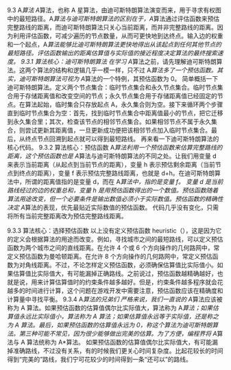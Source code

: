 


9.3 A*算法
A*算法，也称 A 星算法，由迪可斯特朗算法演变而来，用于寻求有权图中的最短路径。A*算法与迪可斯特朗算法的区别在于，A*算法通过评估函数来预估完整路线的距离，而迪可斯特朗算法只关心当前距离，而并非完整路线的距离。因为利用评估函数，可减少遍历的节点数量，从而可更快地到达终点。输入边的权重和一个起点，A*算法能够比迪可斯特朗算法更快地得出从该起点到任何其他节点的最短路径。评估函数输出的距离估算值与实际值的接近程度决定算法的最终搜索速度。
9.3.1 算法核心：迪可斯特朗算法
在学习 A*算法之前，请先理解迪可斯特朗算法。这两个算法的结构和逻辑几乎一模一样，只不过 A*算法多了一个预估函数。其实，迪可斯特朗算法可视为 A*算法的一个特例，其预估函数为 0。
简单概括一下迪可斯特朗算法。定义两个节点集合：临时节点集合和永久节点集合。临时节点集合用于存储距离值和改变空间的节点；永久节点集合用于存储距离值已经固定的节点。在算法起始，临时集合只存放起点 A，永久集合则为空。接下来循环两个步骤直到临时节点集合为空：首先，找到临时节点集合中距离值最小的节点，把它迁移到永久集合里；其次，检查该节点的相邻节点集合。如果相邻节点不属于永久集合，则尝试更新其距离值，一旦更新成功便把该相邻节点加入临时节点集合。最后，从终点节点回溯到起点就可以得到最短路线。
再来看一下迪可斯特朗算法的核心代码。
9.3.2 算法核心：预估函数
A*算法利用一个预估函数来估算完整路线的距离，这个预估函数也是 A*算法与迪可斯特朗算法的不同之处。让我们用变量 d 来表示当前距离（从起点到当前节点的距离），变量 h 表示预估剩余距离（当前节点到终点的距离），变量 f 表示预估完整路线距离，也就是 d+h。在迪可斯特朗算法中，所谓的距离值指的是变量 d，而在 A*算法中，指的是变量 f。
变量 d 是当前路线经过的边的权重总和，变量 h 是用预估函数得出的一个数值。预估函数随着算法用途改变，但一个必要条件是输出数值必须小于实际数值。预估函数的精确性决定 A*算法的表现，优先最贴近实际数值的预估函数。
代码几乎没有变化，只需将所有当前完整距离改为预估完整路线距离。

9.3.3 算法核心：选择预估函数
以上没有定义预估函数 heuristic（），这是因为它的定义会根据算法的用途而改变。例如，寻找城市之间的最短路线，可以定义预估函数为两个城市之间的直线距离。在允许 4 个或 6 个方向操作的几何路网中，常定义预估函数为曼哈顿距离。在允许 8 个方向操作的几何路网中，常定义预估函数为对角线距离。不过，不论怎样定义预估函数，必须确保估算值比实际值小。如果估算值比实际值大，有可能漏掉正确路线。之前说过，预估函数越精确越好，也就是说，用来计算估算值时的约束条件越多越好。但是，约束条件越多程序就会花越多的时间进行计算，这个问题在游戏开发中需要注意，预估函数应该在精确度和计算量中寻找平衡。
9.3.4 A*算法的兄弟们
严格来说，我们一直说的 A*算法应该被称为 A 算法。如果预估函数的估算值偶尔比实际值大，算法称为 A*算法；如果估算值永远比实际值小，算法称为 A 算法；如果估算值永远等于实际值，还是称之为 A 算法。最后，如果预估函数的估算值永远为 0，称这个算法为迪可斯特朗算法。第三种可能不常见，因为很少能够做出完美的估算。为了方便，编程界将 A*算法与 A 算法统称为 A*算法。
如果预估函数的估算值偶尔比实际值大，有可能漏掉准确路线，不过没有关系，有的时候我们更关心时间复杂度。比起花较长的时间得到“完美的”路线，我们宁可花较少的时间得到一条“还可以”的路线。
